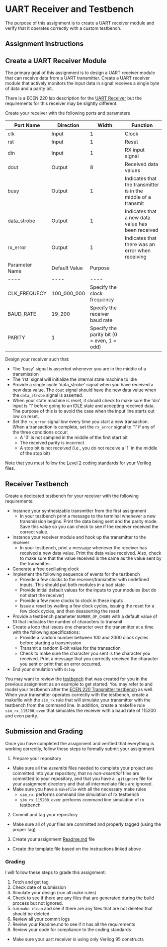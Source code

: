 
<!--
Notes:
-- Any _new_ coding standards to add? It would be nice to add something for this assignment


-->

# UART Receiver and Testbench

The purpose of this assignment is to create a UART receiver module and verify that it operates correctly with a custom testbench.
<!--
You will also be creating a UART transmitter simulation model as part of the assignment verification.
-->

## Assignment Instructions

<!--
Create a new directory in your repository as described above and put all the files for this assignment within this directory.

### Create a UART transmitter simulation model

Create a Verilog simulation model that simulates the operation of a transmitter.
Your transmitter should be parameterizable in terms of baud rate, parity, and clock frequency.
You should design your transmitter model such that: 
  * Print a message when starting a transmission (and indicate the value sent and parity mode)
  * Print a message when you are done with a transmission

| Parameter Name | Default Value | Purpose |
| ---- | ---- | ---- |
| CLK_FREQUECY | 100_000_000 | Specify the clock frequency |
| BAUD_RATE  | 19_200 | Specify the transmit baud rate |
| PARITY | 1 | Specify the parity bit (0 = even, 1 = odd) |

Design your transmitter model as a simple, non-synthesizable model using the testbench principles discussed in class (you may want to refer to the [rx_model.sv](../uart_transmitter/rx_model.sv) used in the previous assignment).

**TODO**: Add a reset?
-->

## Create a UART Receiver Module

The primary goal of this assignment is to design a UART receiver module that can receive data from a UART transmitter.
Create a UART receiver module that actively monitors the input data in signal receives a single byte of data and a parity bit.
<!-- 
Note that all other modules or testbenches you create for this assignment can use any Verilog or SystemVerilog constructs.
The intent of this requirement is to give you practice using old style `reg` and `wire` data types.
-->
There is a ECEN 220 lab description for the  [UART Receiver](http://ecen220wiki.groups.et.byu.net/labs/lab-11/) but the requirements for this receiver may be slightly different.

Create your receiver with the following ports and parameters

| Port Name | Direction | Width | Function |
| ---- | ---- | ---- | ----  |
| clk | Input | 1 | Clock |
| rst | Input | 1 | Reset |
| din | Input | 1 | RX input signal |
| dout | Output | 8 | Received data values |
| busy | Output | 1 | Indicates that the transmitter is in the middle of a transmit |
| data_strobe | Output | 1 | Indicates that a new data value has been received |
| rx_error | Output | 1 | Indicates that there was an error when receiving |
| Parameter Name | Default Value | Purpose |
| ---- | ---- | ---- |
| CLK_FREQUECY | 100_000_000 | Specify the clock frequency |
| BAUD_RATE  | 19_200 | Specify the receiver baud rate |
| PARITY | 1 | Specify the parity bit (0 = even, 1 = odd) |

Design your receiver such that:
* The 'busy' signal is asserted whenever you are in the middle of a transmission
* The 'rst' signal will initialize the internal state machine to idle
* Provide a single cycle 'data_strobe' signal when you have received a new data value. The `dout` signal should have the new data value when the `data_strobe` signal is asserted.
* When your state machine is reset, it should check to make sure the 'din' input is '1' before going to an IDLE state and accepting received data. The purpose of this is to avoid the case when the input line starts out low on reset.
* Set the `rx_error` signal low every time you start a new transaction. When a transaction is complete, set the `rx_error` signal to '1' if any of the three conditions occur:
  * A '0' is not sampled in the middle of the first start bit
  * The received parity is incorrect
  * A stop bit is not received (i.e., you do not receive a '1' in the middle of the stop bit)

<!--
    If you get a reset and the input din is a '0' then you should go to some sort of "Startup" type state that just sits there and waits until din goes high. Once din goes high you can go into an idle state to wait for din to go to 0 again. The reason for this is that you do not want to just immediately start receiveing a character upon reset. You want to start up in a known state.
-->

Note that you must follow the [Level 2](../resources/coding_standard#level_2) coding standards for your Verilog files.

## Receiver Testbench

Create a dedicated testbench for your receiver with the following requirements:
  * Instance your synthesizable transmitter from the first assignment
    * In your testbench print a message to the terminal whenever a new transmission begins. Print the data being sent and the parity mode. Save this value so you can check to see if the receiver received the correct value.
  * Instance your receiver module and hook up the transmitter to the receiver
    * In your testbench, print a message whenever the receiver has received a new data value. Print the data value received. Also, check to make sure that the value received is the same as the value sent by the transmitter.
  * Generate a free oscillating clock
  * Implement the following sequence of events for the testbench
    * Provide a few clocks to the receiver/transmitter with undefined inputs. This should put both modules in a bad state
    * Provide initial default values for the inputs to your modules (but do not start the receiver)
    * Provide a few more clocks to clock in these inputs
    * Issue a reset by waiting a few clock cycles, issuing the reset for a few clock cycles, and then deasserting the reset
  * Provide a testbench parameter `NUMBER_OF_CHARS` with a default value of 10 that indicates the number of characters to transmit    
  * Create a loop that issues one character over the transmitter at a time with the following specifications:
    * Provide a random number between 100 and 2000 clock cycles before starting a transmission
    * Transmit a random 8-bit value for the transaction
    * Check to make sure the character you sent is the character you received. Print a message that you correctly received the character you sent or print that an error occurred.
  * End your simulation with `$stop`

You may want to review the [testbench](../tx_sim/tx_tb.sv) that was created for you in the previous assignment as an example to get started.
You may refer to and model your testbench after the [ECEN 220 Transmitter testbench](http://ecen220wiki.groups.et.byu.net/resources/testbenches/tb_tx.sv) as well.
When your transmitter operates correctly with the testbench, create a makefile with the `sim_rx` rule that will simulate your transmitter with the testbench from the command line.
In addition, create a makefile rule `sim_rx_115200_even` that simulates the receiver with a baud rate of 115200 and even parity.

## Submission and Grading

Once you have completed the assignment and verified that everything is working correctly, follow these steps to formally submit your assignment.

1. Prepare your repository
  * Make sure all the _essential_ files needed to complete your project are committed into your repository, that no _non-essential_ files are committed to your repository, and that you have a `.gitignore` file for your assignment directory and that all intermediate files are ignored.
  * Make sure you have a `makefile` with all the necessary make rules
    * `sim_rx`: performs command line simulation of rx testbench
    * `sim_rx_115200_even`: performs command line simulation of rx testbench
2. Commit and tag your repository
  * Make sure all of your files are committed and properly tagged (using the proper tag)
3. Create your assignment [Readme.md](../resources/assignment_mechanics.md#assignment-submission) file
  * Create the template file based on the instructions linked above

### Grading

I will follow these steps to grade this assignment:

1. Fetch and get tag
2. Check date of submission
3. Simulate your design (run all make rules)
7. Check to see if there are any files that are generated during the build process but not ignored.
8. run `make clean` and see if there are any files that are not deleted that should be deleted.
8. Review all your commit logs
10. Review your Readme.md to see if it has all the requirements
11. Review your code for compliance to the coding standards
  * Make sure your uart receiver is using only Verilog 95 constructs

